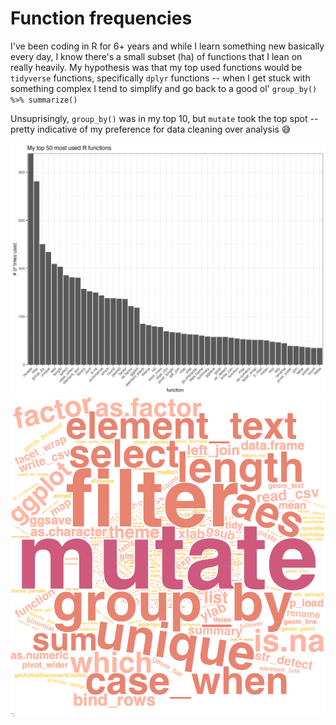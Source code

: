 # Function frequencies

I've been coding in R for 6+ years and while I learn something new basically every day, I know there's a small subset (ha) of functions that I lean on really heavily. My hypothesis was that my top used functions would be `tidyverse` functions, specifically `dplyr` functions -- when I get stuck with something complex I tend to simplify and go back to a good ol' `group_by() %>% summarize()` 

Unsuprisingly, `group_by()` was in my top 10, but `mutate` took the top spot -- pretty indicative of my preference for data cleaning over analysis 😅

![](My%20top%2050%20most%20used%20functions.png)
![](my_function_wordcloud.png)
